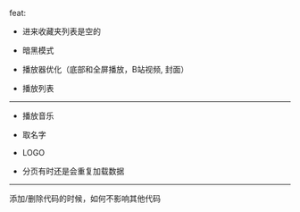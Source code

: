 feat:

- 进来收藏夹列表是空的

- 暗黑模式

- 播放器优化（底部和全屏播放，B站视频, 封面）

- 播放列表

---

- 播放音乐

- 取名字

- LOGO

- 分页有时还是会重复加载数据


----


添加/删除代码的时候，如何不影响其他代码
